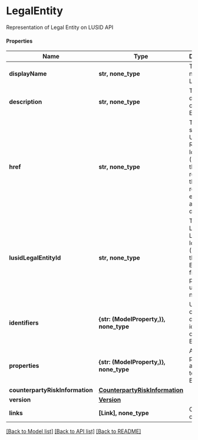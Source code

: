# LegalEntity

Representation of Legal Entity on LUSID API

#### Properties
Name | Type | Description | Notes
------------ | ------------- | ------------- | -------------
**displayName** | **str, none_type** | The display name of the Legal Entity | [optional] 
**description** | **str, none_type** | The description of the Legal Entity | [optional] 
**href** | **str, none_type** | The specific Uniform Resource Identifier (URI) for this resource at the requested effective and asAt datetime. | [optional] 
**lusidLegalEntityId** | **str, none_type** | The unique LUSID Legal Entity Identifier (LULEID) of the Legal Entity. This field is not populated until further notice. | [optional] 
**identifiers** | **{str: (ModelProperty,)}, none_type** | Unique client-defined identifiers of the Legal Entity. | [optional] 
**properties** | **{str: (ModelProperty,)}, none_type** | A set of properties associated to the Legal Entity. | [optional] 
**counterpartyRiskInformation** | [**CounterpartyRiskInformation**](CounterpartyRiskInformation.md) |  | [optional] 
**version** | [**Version**](Version.md) |  | [optional] 
**links** | **[Link], none_type** | Collection of links. | [optional] 

[[Back to Model list]](../README.md#documentation-for-models) [[Back to API list]](../README.md#documentation-for-api-endpoints) [[Back to README]](../README.md)

